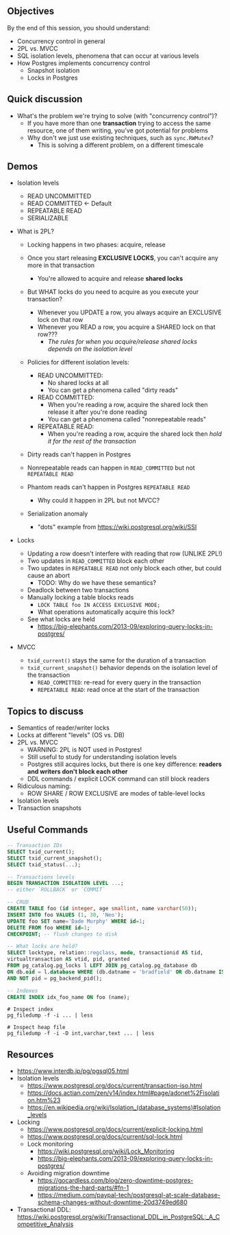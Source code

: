 ## Objectives

By the end of this session, you should understand:

- Concurrency control in general
- 2PL vs. MVCC
- SQL isolation levels, phenomena that can occur at various levels
- How Postgres implements concurrency control
	- Snapshot isolation
	- Locks in Postgres

## Quick discussion

- What's the problem we're trying to solve (with "concurrency control")?
	- If you have more than one **transaction** trying to access the same resource, one of them writing, you've got potential for problems
	- Why don't we just use existing techniques, such as `sync.RWMutex`?
		- This is solving a different problem, on a different timescale

## Demos

- Isolation levels
	- READ UNCOMMITTED
	- READ COMMITTED <- Default
	- REPEATABLE READ
	- SERIALIZABLE

- What is 2PL?
	- Locking happens in two phases: acquire, release
	- Once you start releasing **EXCLUSIVE LOCKS**, you can't acquire any more in that transaction
		- You're allowed to acquire and release **shared locks**

	- But WHAT locks do you need to acquire as you execute your transaction?
		- Whenever you UPDATE a row, you always acquire an EXCLUSIVE lock on that row
		- Whenever you READ a row, you acquire a SHARED lock on that row???
			- *The rules for when you acquire/release shared locks depends on the isolation level*

	- Policies for different isolation levels:
		- READ UNCOMMITTED:
			- No shared locks at all
			- You can get a phenomena called "dirty reads"
		- READ COMMITTED:
			- When you're reading a row, acquire the shared lock then release it after you're done reading
			- You can get a phenomena called "nonrepeatable reads"
		- REPEATABLE READ:
			- When you're reading a row, acquire the shared lock then *hold it for the rest of the transaction*

	- Dirty reads can't happen in Postgres
	- Nonrepeatable reads can happen in `READ_COMMITTED` but not `REPEATABLE READ`
	- Phantom reads can't happen in Postgres `REPEATABLE READ`
		- Why could it happen in 2PL but not MVCC?
	- Serialization anomaly
		- "dots" example from https://wiki.postgresql.org/wiki/SSI

- Locks
	- Updating a row doesn't interfere with reading that row (UNLIKE 2PL!)
	- Two updates in `READ_COMMITTED` block each other
	- Two updates in `REPEATABLE READ` not only block each other, but could cause an abort
		- TODO: Why do we have these semantics?
	- Deadlock between two transactions
	- Manually locking a table blocks reads
		- `LOCK TABLE foo IN ACCESS EXCLUSIVE MODE;`
		- What operations automatically acquire this lock?
	- See what locks are held
		- https://big-elephants.com/2013-09/exploring-query-locks-in-postgres/

- MVCC
	- `txid_current()` stays the same for the duration of a transaction
	- `txid_current_snapshot()` behavior depends on the isolation level of the transaction
		- `READ_COMMITTED`: re-read for every query in the transaction
		- `REPEATABLE READ`: read once at the start of the transaction

## Topics to discuss

- Semantics of reader/writer locks
- Locks at different "levels" (OS vs. DB)
- 2PL vs. MVCC
	- WARNING: 2PL is NOT used in Postgres!
	- Still useful to study for understanding isolation levels
	- Postgres still acquires locks, but there is one key difference: **readers and writers don't block each other**
	- DDL commands / explicit LOCK command can still block readers
- Ridiculous naming:
	- ROW SHARE / ROW EXCLUSIVE are modes of table-level locks
- Isolation levels
- Transaction snapshots

## Useful Commands

```sql
-- Transaction IDs
SELECT txid_current();
SELECT txid_current_snapshot();
SELECT txid_status(...);

-- Transactions levels
BEGIN TRANSACTION ISOLATION LEVEL ...;
-- either `ROLLBACK` or `COMMIT`

-- CRUD
CREATE TABLE foo (id integer, age smallint, name varchar(50));
INSERT INTO foo VALUES (1, 30, 'Neo');
UPDATE foo SET name='Dade Murphy' WHERE id=1;
DELETE FROM foo WHERE id=1;
CHECKPOINT; -- flush changes to disk

-- What locks are held?
SELECT locktype, relation::regclass, mode, transactionid AS tid,
virtualtransaction AS vtid, pid, granted
FROM pg_catalog.pg_locks l LEFT JOIN pg_catalog.pg_database db
ON db.oid = l.database WHERE (db.datname = 'bradfield' OR db.datname IS NULL) 
AND NOT pid = pg_backend_pid();

-- Indexes
CREATE INDEX idx_foo_name ON foo (name);
```

```shell
# Inspect index
pg_filedump -f -i ... | less 

# Inspect heap file
pg_filedump -f -i -D int,varchar,text ... | less
```

## Resources

- https://www.interdb.jp/pg/pgsql05.html
- Isolation levels
	- https://www.postgresql.org/docs/current/transaction-iso.html
	- https://docs.actian.com/zen/v14/index.html#page/adonet%2Fisolation.htm%23
	- https://en.wikipedia.org/wiki/Isolation_(database_systems)#Isolation_levels
- Locking
	- https://www.postgresql.org/docs/current/explicit-locking.html
	- https://www.postgresql.org/docs/current/sql-lock.html
	- Lock monitoring
		- https://wiki.postgresql.org/wiki/Lock_Monitoring
		- https://big-elephants.com/2013-09/exploring-query-locks-in-postgres/
	- Avoiding migration downtime
		- https://gocardless.com/blog/zero-downtime-postgres-migrations-the-hard-parts/#fn-1
		- https://medium.com/paypal-tech/postgresql-at-scale-database-schema-changes-without-downtime-20d3749ed680
- Transactional DDL: https://wiki.postgresql.org/wiki/Transactional_DDL_in_PostgreSQL:_A_Competitive_Analysis
